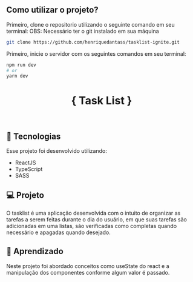 ## Como utilizar o projeto?

Primeiro, clone o repositorio utilizando o seguinte comando em seu terminal:
OBS: Necessário ter o git instalado em sua máquina

```bash
git clone https://github.com/henriquedantass/tasklist-ignite.git
```


Primeiro, inicie o servidor com os seguintes comandos em seu terminal:

```bash
npm run dev
# or
yarn dev
```

<h1 align="center">
{ Task List }
</h1>




<br>

<p align="center">
  

</p>

## 🚀 Tecnologias

Esse projeto foi desenvolvido utilizando:
- ReactJS
- TypeScript
- SASS

## 💻 Projeto

O tasklist é uma aplicação desenvolvida com o intuito de organizar as tarefas a serem feitas durante o dia do usuário, em que suas tarefas são adicionadas em uma listas, são verificadas como completas quando necessário e apagadas quando desejado.

## 🧠 Aprendizado

Neste projeto foi abordado conceitos como useState do react e a manipulação dos componentes conforme algum valor é passado.
